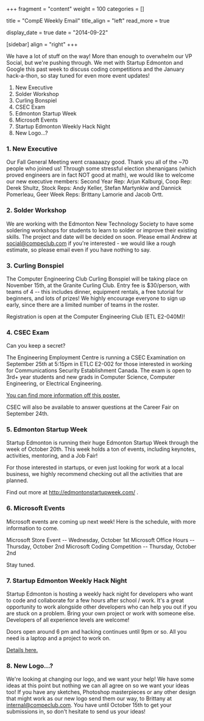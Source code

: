 
+++
fragment = "content"
weight = 100
categories = []

title = "CompE Weekly Email"
title_align = "left"
read_more = true

display_date = true
date = "2014-09-22" 

[sidebar]
  align = "right"
+++
    
We have a lot of stuff on the way! More than enough to overwhelm our VP Social, but we're pushing through. We met with Startup Edmonton and Google this past week to discuss coding competitions and the January hack-a-thon, so stay tuned for even more event updates!

1. New Executive
2. Solder Workshop
3. Curling Bonspiel
4. CSEC Exam
5. Edmonton Startup Week
6. Microsoft Events
7. Startup Edmonton Weekly Hack Night
8. New Logo...?


### 1. New Executive

Our Fall General Meeting went craaaaazy good. Thank you all of the ~70 people who joined us! Through some stressful election shenanigans (which proved engineers are in fact NOT good at math), we would like to welcome our new executive members:
Second Year Rep: Arjun Kalburgi, Coop Rep: Derek Shultz, Stock Reps: Andy Keller, Stefan Martynkiw and Dannick Pomerleau, Geer Week Reps: Brittany Lamorie and Jacob Ortt.
</br>

### 2. Solder Workshop

We are working with the Edmonton New Technology Society to have some soldering workshops for students to learn to solder or improve their existing skills. The project and date will be decided on soon. Please email Andrew at [social@compeclub.com](mailto:social@compeclub.com?subject=I'm%20interested%20in%20Soldering!)  if you're interested - we would like a rough estimate, so please email even if you have nothing to say.
</br>

### 3. Curling Bonspiel

The Computer Engineering Club Curling Bonspiel will be taking place on November 15th, at the Granite Curling Club. Entry fee is $30/person, with teams of 4 -- this includes dinner, equipment rentals, a free tutorial for beginners, and lots of prizes! We highly encourage everyone to sign up early, since there are a limited number of teams in the roster.

Registration is open at the Computer Engineering Club (ETL E2-040M)!
</br>

### 4. CSEC Exam

Can you keep a secret?

The Engineering Employment Centre is running a CSEC Examination on September 25th at 5:15pm in ETLC E2-002 for those interested in working for Communications Security Establishment Canada. The exam is open to 3rd+ year students and new grads in Computer Science, Computer Engineering, or Electrical Engineering.

[You can find more information off this poster.](http://ualberta.ca/~compe/files/CSE_TestFlyer_Fall2014_UofAlberta.pdf)

CSEC will also be available to answer questions at the Career Fair on September 24th.
</br>

### 5. Edmonton Startup Week

Startup Edmonton is running their huge
Edmonton Startup Week through the week of October 20th. This week holds a ton of events, including keynotes, activities, mentoring, and a Job Fair!

For those interested in startups, or even just looking for work at a local business, we highly recommend checking out all the activities that are planned.

Find out more at http://edmontonstartupweek.com/ .
</br>

### 6. Microsoft Events

Microsoft events are coming up next week! Here is the schedule, with more information to come.

Microsoft Store Event -- Wednesday, October 1st
Microsoft Office Hours -- Thursday, October 2nd
Microsoft Coding Competition -- Thursday, October 2nd

Stay tuned.
</br>

### 7. Startup Edmonton Weekly Hack Night

Startup Edmonton is hosting a weekly hack night for developers who want to code and collaborate for a few hours after school / work. It's a great opportunity to work alongside other developers who can help you out if you are stuck on a problem. Bring your own project or work with someone else. Developers of all experience levels are welcome!

Doors open around 6 pm and hacking continues until 9pm or so. All you need is a laptop and a project to work on.

[Details here.](https://www.google.com/calendar/render?eid=Xzk1aG0ycjFtY2NvajBvOW1jcGhtNHBiNjY0b2plZDM0NjBzNmNkajVjNWkzYWRiMmNsaDM0ZDM1NjQgN3Q1MTZjOTZlcXM2ZWZvbmZwaXBjNDFjcGtwY2Q0MDVAaQ&ctz=America/Edmonton&sf=true&output=xml)
</br>

### 8. New Logo...?

We're looking at changing our logo, and we want your help! We have some ideas at this point but nothing we can all agree on so we want your ideas too! If you have any sketches, Photoshop masterpieces or any other design that might work as our new logo send them our way, to Brittany at <internal@compeclub.com>. You have until October 15th to get your submissions in, so don't hesitate to send us your ideas!
</br>
